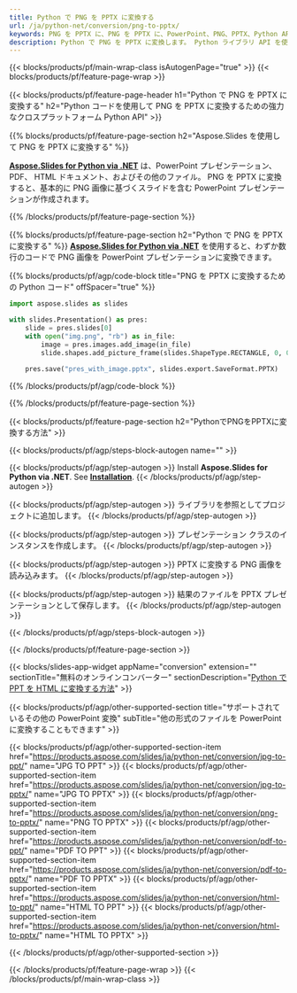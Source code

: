 ```yaml
---
title: Python で PNG を PPTX に変換する
url: /ja/python-net/conversion/png-to-pptx/
keywords: PNG を PPTX に、PNG を PPTX に、PowerPoint、PNG、PPTX、Python API、Python ライブラリに変換
description: Python で PNG を PPTX に変換します。 Python ライブラリ API を使用して PNG 画像を PowerPoint に変換する
---
```


{{< blocks/products/pf/main-wrap-class isAutogenPage="true" >}}
{{< blocks/products/pf/feature-page-wrap >}}

{{< blocks/products/pf/feature-page-header h1="Python で PNG を PPTX に変換する" h2="Python コードを使用して PNG を PPTX に変換するための強力なクロスプラットフォーム Python API" >}}

{{% blocks/products/pf/feature-page-section h2="Aspose.Slides を使用して PNG を PPTX に変換する" %}}

[**Aspose.Slides for Python via .NET**](https://products.aspose.com/slides/ja/python-net/) は、PowerPoint プレゼンテーション、PDF、 HTML ドキュメント、およびその他のファイル。 PNG を PPTX に変換すると、基本的に PNG 画像に基づくスライドを含む PowerPoint プレゼンテーションが作成されます。

{{% /blocks/products/pf/feature-page-section %}}


{{% blocks/products/pf/feature-page-section  h2="Python で PNG を PPTX に変換する" %}}
[**Aspose.Slides for Python via .NET**](https://products.aspose.com/slides/ja/python-net/) を使用すると、わずか数行のコードで PNG 画像を PowerPoint プレゼンテーションに変換できます。

{{% blocks/products/pf/agp/code-block title="PNG を PPTX に変換するための Python コード" offSpacer="true" %}}
```py
import aspose.slides as slides

with slides.Presentation() as pres:
    slide = pres.slides[0]
    with open("img.png", "rb") as in_file:
        image = pres.images.add_image(in_file)
        slide.shapes.add_picture_frame(slides.ShapeType.RECTANGLE, 0, 0, 720, 540, image)
    
    pres.save("pres_with_image.pptx", slides.export.SaveFormat.PPTX)
```
{{% /blocks/products/pf/agp/code-block %}}

{{% /blocks/products/pf/feature-page-section %}}




{{< blocks/products/pf/feature-page-section  h2="PythonでPNGをPPTXに変換する方法" >}}


{{< blocks/products/pf/agp/steps-block-autogen name="" >}}


{{< blocks/products/pf/agp/step-autogen >}}
Install **Aspose.Slides for Python via .NET**. See [**Installation**](https://docs.aspose.com/slides/python-net/installation/).
{{< /blocks/products/pf/agp/step-autogen >}}

{{< blocks/products/pf/agp/step-autogen >}}
ライブラリを参照としてプロジェクトに追加します。
{{< /blocks/products/pf/agp/step-autogen >}}

{{< blocks/products/pf/agp/step-autogen >}}
プレゼンテーション クラスのインスタンスを作成します。
{{< /blocks/products/pf/agp/step-autogen >}}

{{< blocks/products/pf/agp/step-autogen >}}
PPTX に変換する PNG 画像を読み込みます。
{{< /blocks/products/pf/agp/step-autogen >}}

{{< blocks/products/pf/agp/step-autogen >}}
結果のファイルを PPTX プレゼンテーションとして保存します。
{{< /blocks/products/pf/agp/step-autogen >}}


{{< /blocks/products/pf/agp/steps-block-autogen >}}


{{< /blocks/products/pf/feature-page-section >}}




{{< blocks/slides-app-widget  appName="conversion" extension="" sectionTitle="無料のオンラインコンバーター" sectionDescription="[Python で PPT を HTML に変換する方法](https://products.aspose.com/slides/ja/en/python-net/conversion/ppt-to-html/)" >}}

{{< blocks/products/pf/agp/other-supported-section title="サポートされているその他の PowerPoint 変換" subTitle="他の形式のファイルを PowerPoint に変換することもできます" >}} 

{{< blocks/products/pf/agp/other-supported-section-item href="https://products.aspose.com/slides/ja/python-net/conversion/jpg-to-ppt/" name="JPG TO PPT" >}}
{{< blocks/products/pf/agp/other-supported-section-item href="https://products.aspose.com/slides/ja/python-net/conversion/jpg-to-pptx/" name="JPG TO PPTX" >}}
{{< blocks/products/pf/agp/other-supported-section-item href="https://products.aspose.com/slides/ja/python-net/conversion/png-to-pptx/" name="PNG TO PPTX" >}}
{{< blocks/products/pf/agp/other-supported-section-item href="https://products.aspose.com/slides/ja/python-net/conversion/pdf-to-ppt/" name="PDF TO PPT" >}}
{{< blocks/products/pf/agp/other-supported-section-item href="https://products.aspose.com/slides/ja/python-net/conversion/pdf-to-pptx/" name="PDF TO PPTX" >}}
{{< blocks/products/pf/agp/other-supported-section-item href="https://products.aspose.com/slides/ja/python-net/conversion/html-to-ppt/" name="HTML TO PPT" >}}
{{< blocks/products/pf/agp/other-supported-section-item href="https://products.aspose.com/slides/ja/python-net/conversion/html-to-pptx/" name="HTML TO PPTX" >}}


{{< /blocks/products/pf/agp/other-supported-section >}}

{{< /blocks/products/pf/feature-page-wrap >}}
{{< /blocks/products/pf/main-wrap-class >}}